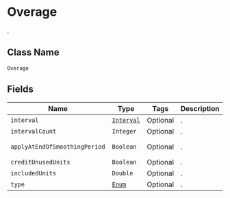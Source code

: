 # Overage

.

## Class Name

`Overage`

## Fields

| Name | Type | Tags | Description | Getter |
|  --- | --- | --- | --- | --- |
| `interval` | [`Interval`](/doc/models/interval.md) | Optional | . | String getInterval() |
| `intervalCount` | `Integer` | Optional | . | String getIntervalCount() |
| `applyAtEndOfSmoothingPeriod` | `Boolean` | Optional | . | Boolean getApplyAtEndOfSmoothingPeriod() |
| `creditUnusedUnits` | `Boolean` | Optional | . | Boolean getCreditUnusedUnits() |
| `includedUnits` | `Double` | Optional | . | Double getIncludedUnits() |
| `type` | [`Enum`](/doc/models/overage-type.md) | Optional | . | String getType() |
